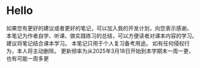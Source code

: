 # Hello
如果您有更好的建议或者更好的笔记，可以加入我的开发计划，向您表示感谢。
本笔记为作者自学、听课、做实践练习的总结，可以方便读者对课本内容的学习。
建议将笔记结合课本学习。
本笔记只用于个人复习备考用途。
如有任何侵权行为，本人将主动删除。
更新频率为从2025年3月18日开始到本学期末一周一更，也有可能一周多更
